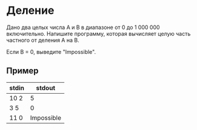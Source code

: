 # Деление

Дано два целых числа A и B в диапазоне от 0 до 1 000 000 включительно. Напишите программу, которая вычисляет целую часть частного от деления A на B.

Если B = 0, выведите "Impossible".
## Пример

| **stdin** | **stdout** |
| --------- | ---------- |
| 10 2      | 5          |
| 3 5       | 0          |
| 11 0      | Impossible |

